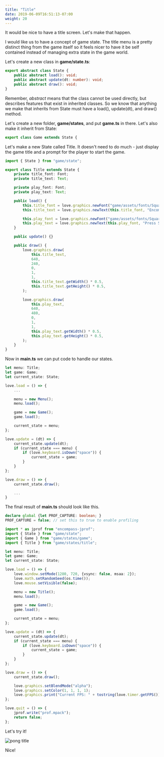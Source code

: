 ```yaml
---
title: "Title"
date: 2019-06-09T16:51:13-07:00
weight: 20
---
```


It would be nice to have a title screen. Let's make that happen.

I would like us to have a concept of game state. The title menu is a pretty distinct thing from the game itself so it feels nicer to have it be self contained instead of managing extra state in the game world.

Let's create a new class in **game/state.ts**:

```ts
export abstract class State {
    public abstract load(): void;
    public abstract update(dt: number): void;
    public abstract draw(): void;
}
```

Remember, _abstract_ means that the class cannot be used directly, but describes features that exist in inherited classes. So we know that anything we make that inherits from State must have a load(), update(dt), and draw() method.

Let's create a new folder, **game/states**, and put **game.ts** in there. Let's also make it inherit from State:

```ts
export class Game extends State {
```

Let's make a new State called Title. It doesn't need to do much - just display the game title and a prompt for the player to start the game.

```ts
import { State } from "game/state";

export class Title extends State {
    private title_font: Font;
    private title_text: Text;

    private play_font: Font;
    private play_text: Text;

    public load() {
        this.title_font = love.graphics.newFont("game/assets/fonts/Squared Display.ttf", 128);
        this.title_text = love.graphics.newText(this.title_font, "Encompass Pong");

        this.play_font = love.graphics.newFont("game/assets/fonts/Squared Display.ttf", 32);
        this.play_text = love.graphics.newText(this.play_font, "Press Space");
    }

    public update() {}

    public draw() {
        love.graphics.draw(
            this.title_text,
            640,
            240,
            0,
            1,
            1,
            this.title_text.getWidth() * 0.5,
            this.title_text.getHeight() * 0.5,
        );

        love.graphics.draw(
            this.play_text,
            640,
            480,
            0,
            1,
            1,
            this.play_text.getWidth() * 0.5,
            this.play_text.getHeight() * 0.5,
        );
    }
}
```

Now in **main.ts** we can put code to handle our states.

```ts
let menu: Title;
let game: Game;
let current_state: State;

love.load = () => {
    ...

    menu = new Menu();
    menu.load();

    game = new Game();
    game.load();

    current_state = menu;
};

love.update = (dt) => {
    current_state.update(dt);
    if (current_state === menu) {
        if (love.keyboard.isDown("space")) {
            current_state = game;
        }
    }
};

love.draw = () => {
    current_state.draw();

    ...
}
```

The final result of **main.ts** should look like this.

```ts
declare global {let PROF_CAPTURE: boolean; }
PROF_CAPTURE = false; // set this to true to enable profiling

import * as jprof from "encompass-jprof";
import { State } from "game/state";
import { Game } from "game/states/game";
import { Title } from "game/states/title";

let menu: Title;
let game: Game;
let current_state: State;

love.load = () => {
    love.window.setMode(1280, 720, {vsync: false, msaa: 2});
    love.math.setRandomSeed(os.time());
    love.mouse.setVisible(false);

    menu = new Title();
    menu.load();

    game = new Game();
    game.load();

    current_state = menu;
};

love.update = (dt) => {
    current_state.update(dt);
    if (current_state === menu) {
        if (love.keyboard.isDown("space")) {
            current_state = game;
        }
    }
};

love.draw = () => {
    current_state.draw();

    love.graphics.setBlendMode("alpha");
    love.graphics.setColor(1, 1, 1, 1);
    love.graphics.print("Current FPS: " + tostring(love.timer.getFPS()), 10, 10);
};

love.quit = () => {
    jprof.write("prof.mpack");
    return false;
};
```

Let's try it!

![pong title](/images/pong-title.png)

Nice!

